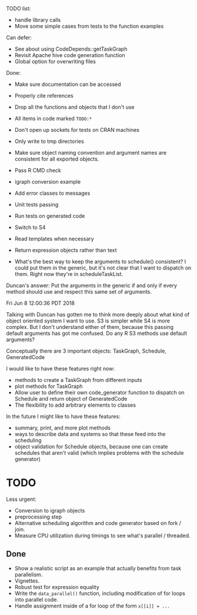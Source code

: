 
TODO list:

- handle library calls
- Move some simple cases from tests to the function examples

Can defer:

- See about using CodeDepends::getTaskGraph
- Revisit Apache hive code generation function
- Global option for overwriting files

Done:

- Make sure documentation can be accessed
- Properly cite references
- Drop all the functions and objects that I don't use
- All items in code marked `TODO:*`
- Don't open up sockets for tests on CRAN machines
- Only write to tmp directories
- Make sure object naming convention and argument names are consistent for
  all exported objects.
- Pass R CMD check
- igraph conversion example
- Add error classes to messages
- Unit tests passing
- Run tests on generated code
- Switch to S4
- Read templates when necessary
- Return expression objects rather than text



- What's the best way to keep the arguments to schedule() consistent? I could
  put them in the generic, but it's not clear that I want to dispatch on
  them. Right now they're in scheduleTaskList.

Duncan's answer: Put the arguments in the generic if and only if every
method should use and respect this same set of arguments.


Fri Jun  8 12:00:36 PDT 2018

Talking with Duncan has gotten me to think more deeply about what kind of
object oriented system I want to use. S3 is simpler while S4 is more
complex. But I don't understand either of them, because this passing
default arguments has got me confused. Do any R S3 methods use default
arguments?

Conceptually there are 3 important objects: TaskGraph, Schedule,
GeneratedCode

I would like to have these features right now:

- methods to create a TaskGraph from different inputs
- plot methods for TaskGraph
- Allow user to define their own code_generator function to dispatch on
  Schedule and return object of GeneratedCode
- The flexibility to add arbitrary elements to classes

In the future I might like to have these features:

- summary, print, and more plot methods
- ways to describe data and systems so that these feed into the scheduling
- object validation for Schedule objects, because one can
create schedules that aren't valid (which implies problems with the
schedule generator)


# TODO


Less urgent:

- Conversion to igraph objects
- preprocessing step
- Alternative scheduling algorithm and code generator based on fork / join.
- Measure CPU utilization during timings to see what's parallel / threaded.


## Done

- Show a realistic script as an example that actually benefits from task parallelism.
- Vignettes.
- Robust test for expression equality
- Write the `data_parallel()` function, including modification of for loops
  into parallel code.
- Handle assignment inside of a for loop of the form `x[[i]] = ...`

